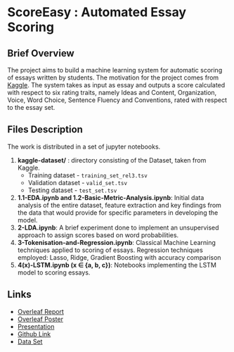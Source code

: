 # ScoreEasy :  Automated Essay Scoring

## Brief Overview

The project aims to build a machine learning system for automatic scoring of essays written  by  students. The  motivation for the project comes from  [Kaggle]( https://www.kaggle.com/c/asap-aes). The system takes as input as essay and outputs a score calculated with respect to six rating traits, namely Ideas and Content, Organization, Voice, Word
Choice, Sentence Fluency and  Conventions, rated with respect to the essay set.


## Files Description

The work is distributed in a set of jupyter notebooks.

1. **kaggle-dataset/** : directory consisting of the Dataset, taken from Kaggle. 
   - Training dataset - `training_set_rel3.tsv`
   - Validation dataset - `valid_set.tsv`
   - Testing dataset - `test_set.tsv`
2. **1.1-EDA.ipynb and 1.2-Basic-Metric-Analysis.ipynb**: Initial data analysis of the entire dataset, feature extraction and key findings from the data that would provide for specific parameters in developing the model. 
3. **2-LDA.ipynb**: A brief experiment done to implement an unsupervised approach to assign scores based on word probabilities. 
4. **3-Tokenisation-and-Regression.ipynb**: Classical Machine Learning techniques applied to scoring of essays. Regression techniques employed: Lasso, Ridge, Gradient Boosting with accuracy comparison
5. **4(x)-LSTM.ipynb (x ∈ {a, b, c})**: Notebooks implementing the LSTM model to scoring essays.



## Links
- [Overleaf Report](https://www.overleaf.com/read/gcskmvxcfpqm)
- [Overleaf Poster](https://www.overleaf.com/read/dmqgbcvhmrfm)
- [Presentation](https://docs.google.com/presentation/d/1UbnmHWUEYuINp4Go8viGmXapK_t43y812SKYqFJcEBs/edit?usp=sharing)
- [Github Link](https://github.com/eeshagoyal/ScoreEasy)
- [Data Set](https://www.kaggle.com/c/asap-aes)
